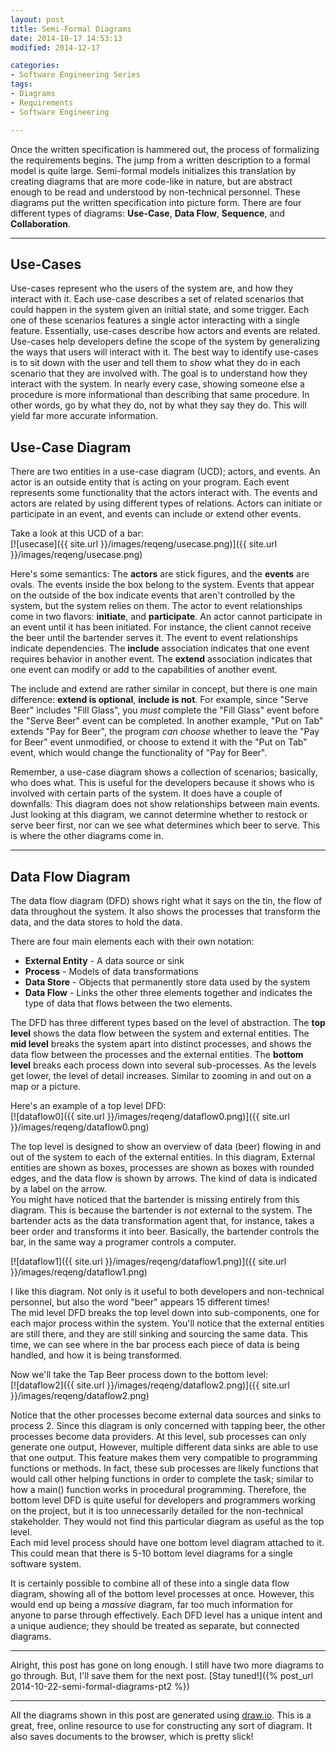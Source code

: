 ```yaml
---
layout: post
title: Semi-Formal Diagrams
date: 2014-10-17 14:53:13
modified: 2014-12-17

categories:
- Software Engineering Series
tags:
- Diagrams
- Requirements
- Software Engineering

---
```

Once the written specification is hammered out, the process of formalizing the requirements begins. The jump from a written description to a formal model is quite large. Semi-formal models initializes this translation by creating diagrams that are more code-like in nature, but are abstract enough to be read and understood by non-technical personnel. These diagrams put the written specification into picture form. There are four different types of diagrams: **Use-Case**, **Data Flow**, **Sequence**, and **Collaboration**.  

* * *

## Use-Cases

Use-cases represent who the users of the system are, and how they interact with it. Each use-case describes a set of related scenarios that could happen in the system given an initial state, and some trigger. Each one of these scenarios features a single actor interacting with a single feature. Essentially, use-cases describe how actors and events are related. Use-cases help developers define the scope of the system by generalizing the ways that users will interact with it. The best way to identify use-cases is to sit down with the user and tell them to _show_ what they do in each scenario that they are involved with. The goal is to understand how they interact with the system. In nearly every case, showing someone else a procedure is more informational than describing that same procedure. In other words, go by what they do, not by what they say they do. This will yield far more accurate information.

## Use-Case Diagram

There are two entities in a use-case diagram (UCD); actors, and events. An actor is an outside entity that is acting on your program. Each event represents some functionality that the actors interact with. The events and actors are related by using different types of relations. Actors can initiate or participate in an event, and events can include or extend other events.

Take a look at this UCD of a bar:  
[![usecase]({{ site.url }}/images/reqeng/usecase.png)]({{ site.url }}/images/reqeng/usecase.png)

Here's some semantics: The **actors** are stick figures, and the **events** are ovals. The events inside the box belong to the system. Events that appear on the outside of the box indicate events that aren't controlled by the system, but the system relies on them. The actor to event relationships come in two flavors: **initiate**, and **participate**. An actor cannot participate in an event until it has been initiated. For instance, the client cannot receive the beer until the bartender serves it. The event to event relationships indicate dependencies. The **include** association indicates that one event requires behavior in another event. The **extend** association indicates that one event can modify or add to the capabilities of another event.

The include and extend are rather similar in concept, but there is one main difference: **extend is optional**, **include is not**. For example, since "Serve Beer" includes "Fill Glass", you _must_ complete the "Fill Glass" event before the "Serve Beer" event can be completed. In another example, "Put on Tab" extends "Pay for Beer", the program _can choose_ whether to leave the "Pay for Beer" event unmodified, or choose to extend it with the "Put on Tab" event, which would change the functionality of "Pay for Beer".

Remember, a use-case diagram shows a collection of scenarios; basically, who does what. This is useful for the developers because it shows who is involved with certain parts of the system. It does have a couple of downfalls: This diagram does not show relationships between main events. Just looking at this diagram, we cannot determine whether to restock or serve beer first, nor can we see what determines which beer to serve. This is where the other diagrams come in.

* * *

## Data Flow Diagram

The data flow diagram (DFD) shows right what it says on the tin, the flow of data throughout the system. It also shows the processes that transform the data, and the data stores to hold the data.

There are four main elements each with their own notation:

*   **External Entity** - A data source or sink
*   **Process** - Models of data transformations
*   **Data Store** - Objects that permanently store data used by the system
*   **Data Flow** - Links the other three elements together and indicates the type of data that flows between the two elements.

The DFD has three different types based on the level of abstraction. The **top level** shows the data flow between the system and external entities. The **mid level** breaks the system apart into distinct processes, and shows the data flow between the processes and the external entities. The **bottom level** breaks each process down into several sub-processes. As the levels get lower, the level of detail increases. Similar to zooming in and out on a map or a picture.

Here's an example of a top level DFD:  
[![dataflow0]({{ site.url }}/images/reqeng/dataflow0.png)]({{ site.url }}/images/reqeng/dataflow0.png)

The top level is designed to show an overview of data (beer) flowing in and out of the system to each of the external entities. In this diagram, External entities are shown as boxes, processes are shown as boxes with rounded edges, and the data flow is shown by arrows. The kind of data is indicated by a label on the arrow.   
You might have noticed that the bartender is missing entirely from this diagram. This is because the bartender is _not_ external to the system. The bartender acts as the data transformation agent that, for instance, takes a beer order and transforms it into beer. Basically, the bartender controls the bar, in the same way a programer controls a computer.

[![dataflow1]({{ site.url }}/images/reqeng/dataflow1.png)]({{ site.url }}/images/reqeng/dataflow1.png)

I like this diagram. Not only is it useful to both developers and non-technical personnel, but also the word "beer" appears 15 different times!  
 The mid level DFD breaks the top level down into sub-components, one for each major process within the system. You'll notice that the external entities are still there, and they are still sinking and sourcing the same data. This time, we can see where in the bar process each piece of data is being handled, and how it is being transformed.

Now we'll take the Tap Beer process down to the bottom level:  
[![dataflow2]({{ site.url }}/images/reqeng/dataflow2.png)]({{ site.url }}/images/reqeng/dataflow2.png)

Notice that the other processes become external data sources and sinks to process 2\. Since this diagram is only concerned with tapping beer, the other processes become data providers. At this level, sub processes can only generate one output, However, multiple different data sinks are able to use that one output. This feature makes them very compatible to programming functions or methods. In fact, these sub processes are likely functions that would call other helping functions in order to complete the task; similar to how a main() function works in procedural programming. Therefore, the bottom level DFD is quite useful for developers and programmers working on the project, but it is too unnecessarily detailed for the non-technical stakeholder. They would not find this particular diagram as useful as the top level.  
 Each mid level process should have one bottom level diagram attached to it. This could mean that there is 5-10 bottom level diagrams for a single software system.

It is certainly possible to combine all of these into a single data flow diagram, showing all of the bottom level processes at once. However, this would end up being a _massive_ diagram, far too much information for anyone to parse through effectively. Each DFD level has a unique intent and a unique audience; they should be treated as separate, but connected diagrams.

* * *

Alright, this post has gone on long enough. I still have two more diagrams to go through. But, I'll save them for the next post. [Stay tuned!]({% post_url 2014-10-22-semi-formal-diagrams-pt2 %})

* * *

All the diagrams shown in this post are generated using [draw.io](https://www.draw.io/). This is a great, free, online resource to use for constructing any sort of diagram. It also saves documents to the browser, which is pretty slick!
